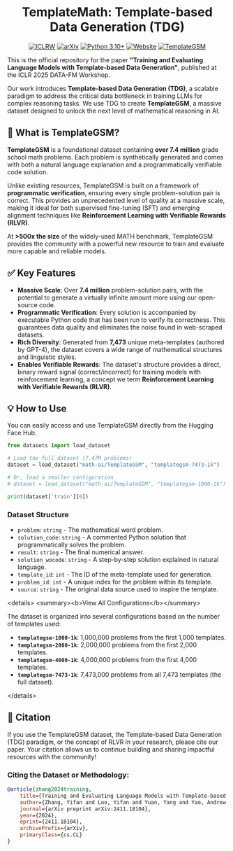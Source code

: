 <div align="center">

# TemplateMath: Template-based Data Generation (TDG)

[![ICLRW](https://img.shields.io/badge/ICLRW-Published-blue)]()
[![arXiv](https://img.shields.io/badge/arXiv-2411.18104-green.svg)](https://arxiv.org/abs/2411.18104)
[![Python 3.10+](https://img.shields.io/badge/python-3.10+-blue.svg)](https://www.python.org/downloads/release/python-3100/)
[![Website](https://img.shields.io/badge/Project-Website-green)]([https://templatemath.github.io](https://templatemath.github.io))
[![TemplateGSM](https://img.shields.io/badge/Huggingface-Datasets-blue)](https://huggingface.co/datasets/math-ai/TemplateGSM)

</div>

This is the official repository for the paper **"Training and Evaluating Language Models with Template-based Data Generation"**, published at the ICLR 2025 DATA-FM Workshop.

Our work introduces **Template-based Data Generation (TDG)**, a scalable paradigm to address the critical data bottleneck in training LLMs for complex reasoning tasks. We use TDG to create **TemplateGSM**, a massive dataset designed to unlock the next level of mathematical reasoning in AI.

## 🚀 What is TemplateGSM?

**TemplateGSM** is a foundational dataset containing **over 7.4 million** grade school math problems. Each problem is synthetically generated and comes with both a natural language explanation and a programmatically verifiable code solution.

Unlike existing resources, TemplateGSM is built on a framework of **programmatic verification**, ensuring every single problem-solution pair is correct. This provides an unprecedented level of quality at a massive scale, making it ideal for both supervised fine-tuning (SFT) and emerging alignment techniques like **Reinforcement Learning with Verifiable Rewards (RLVR)**.

At **\>500x the size** of the widely-used MATH benchmark, TemplateGSM provides the community with a powerful new resource to train and evaluate more capable and reliable models.

## ✅ Key Features

  * **Massive Scale**: Over **7.4 million** problem-solution pairs, with the potential to generate a virtually infinite amount more using our open-source code.
  * **Programmatic Verification**: Every solution is accompanied by executable Python code that has been run to verify its correctness. This guarantees data quality and eliminates the noise found in web-scraped datasets.
  * **Rich Diversity**: Generated from **7,473** unique meta-templates (authored by GPT-4), the dataset covers a wide range of mathematical structures and linguistic styles.
  * **Enables Verifiable Rewards**: The dataset's structure provides a direct, binary reward signal (correct/incorrect) for training models with reinforcement learning, a concept we term **Reinforcement Learning with Verifiable Rewards (RLVR)**.

## 💡 How to Use

You can easily access and use TemplateGSM directly from the Hugging Face Hub.

```python
from datasets import load_dataset

# Load the full dataset (7.47M problems)
dataset = load_dataset("math-ai/TemplateGSM", "templategsm-7473-1k")

# Or, load a smaller configuration
# dataset = load_dataset("math-ai/TemplateGSM", "templategsm-1000-1k") # 1M problems

print(dataset['train'][0])
```

### Dataset Structure

  * `problem`: `string` - The mathematical word problem.
  * `solution_code`: `string` - A commented Python solution that programmatically solves the problem.
  * `result`: `string` - The final numerical answer.
  * `solution_wocode`: `string` - A step-by-step solution explained in natural language.
  * `template_id`: `int` - The ID of the meta-template used for generation.
  * `problem_id`: `int` - A unique index for the problem within its template.
  * `source`: `string` - The original data source used to inspire the template.

\<details\>
\<summary\>\<b\>View All Configurations\</b\>\</summary\>

The dataset is organized into several configurations based on the number of templates used:

  - **`templategsm-1000-1k`**: 1,000,000 problems from the first 1,000 templates.
  - **`templategsm-2000-1k`**: 2,000,000 problems from the first 2,000 templates.
  - **`templategsm-4000-1k`**: 4,000,000 problems from the first 4,000 templates.
  - **`templategsm-7473-1k`**: 7,473,000 problems from all 7,473 templates (the full dataset).

\</details\>

## 🙏 Citation

If you use the TemplateGSM dataset, the Template-based Data Generation (TDG) paradigm, or the concept of RLVR in your research, please cite our paper. Your citation allows us to continue building and sharing impactful resources with the community\!

### Citing the Dataset or Methodology:

```bibtex
@article{zhang2024training,
    title={Training and Evaluating Language Models with Template-based Data Generation},
    author={Zhang, Yifan and Luo, Yifan and Yuan, Yang and Yao, Andrew Chi-Chih},
    journal={arXiv preprint arXiv:2411.18104},
    year={2024},
    eprint={2411.18104},
    archivePrefix={arXiv},
    primaryClass={cs.CL}
}
```
